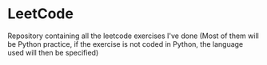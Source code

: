 # LeetCode
Repository containing all the leetcode exercises I've done (Most of them will be Python practice, if the exercise is not coded in Python, the language used will then be specified)
